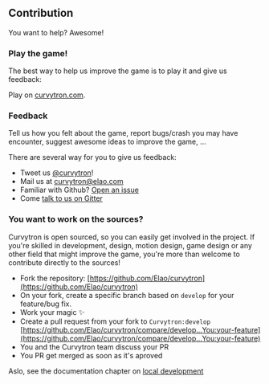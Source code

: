 ## Contribution

You want to help? Awesome!

### Play the game!

The best way to help us improve the game is to play it and give us feedback:

Play on [curvytron.com](http://www.curvytron.com).

### Feedback

Tell us how you felt about the game, report bugs/crash you may have encounter, suggest awesome ideas to improve the game, ...

There are several way for you to give us feedback:

* Tweet us [@curvytron](https://twitter.com/curvytron)!
* Mail us at [curvytron@elao.com](mailto:curvytron@elao.com)
* Familiar with Github? [Open an issue](https://github.com/Elao/curvytron/issues/new)
* Come [talk to us on Gitter](https://gitter.im/Elao/curvytron)

### You want to work on the sources?

Curvytron is open sourced, so you can easily get involved in the project.
If you're skilled in development, design, motion design, game design or any other field that might improve the game, you're more than welcome to contribute directly to the sources!

* Fork the repository: [https://github.com/Elao/curvytron](https://github.com/Elao/curvytron)
* On your fork, create a specific branch based on `develop` for your feature/bug fix.
* Work your magic :sparkles:
* Create a pull request from your fork to `Curvytron:develop` [https://github.com/Elao/curvytron/compare/develop...You:your-feature](https://github.com/Elao/curvytron/compare/develop...You:your-feature)
* You and the Curvytron team discuss your PR
* You PR get merged as soon as it's aproved

Aslo, see the documentation chapter on [local development](dev.md)
